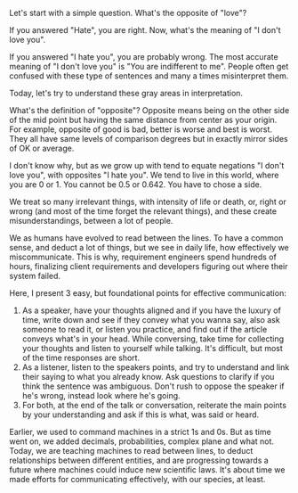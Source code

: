 Let's start with a simple question. What's the opposite of "love"?

If you answered "Hate", you are right. Now, what's the meaning of "I don't love you".

If you answered "I hate you", you are probably wrong. The most accurate meaning of "I don't love you" is "You are indifferent to me". People often get confused with these type of sentences and many a times misinterpret them.

Today, let's try to understand these gray areas in interpretation. 

What's the definition of "opposite"? Opposite means being on the other side of the mid point but having the same distance from center as your origin. For example, opposite of good is bad, better is worse and best is worst. They all have same levels of comparison degrees but in exactly mirror sides of OK or average.

I don't know why, but as we grow up with tend to equate negations "I don't love you", with opposites "I hate you". We tend to live in this world, where you are 0 or 1. You cannot be 0.5 or 0.642. You have to chose a side. 

We treat so many irrelevant things, with intensity of life or death, or, right or wrong (and most of the time forget the relevant things), and these create misunderstandings, between a lot of people.

We as humans have evolved to read between the lines. To have a common sense, and deduct a lot of things, but we see in daily life, how effectively we miscommunicate. This is why, requirement engineers spend hundreds of hours, finalizing client requirements and developers figuring out where their system failed.

Here, I present 3 easy, but foundational points for effective communication:

1. As a speaker, have your thoughts aligned and if you have the luxury of time, write down and see if they convey what you wanna say, also ask someone to read it, or listen you practice, and find out if the article conveys what's in your head. While conversing, take time for collecting your thoughts and listen to yourself while talking. It's difficult, but most of the time responses are short.
2. As a listener, listen to the speakers points, and try to understand and link their saying to what you already know. Ask questions to clarify if you think the sentence was ambiguous. Don't rush to oppose the speaker if he's wrong, instead look where he's going.
3. For both, at the end of the talk or conversation, reiterate the main points by your understanding and ask if this is what, was said or heard. 

Earlier, we used to command machines in a strict 1s and 0s. But as time went on, we added decimals, probabilities, complex plane and what not. Today, we are teaching machines to read between lines, to deduct relationships between different entities, and are progressing towards a future where machines could induce new scientific laws. It's about time we made efforts for communicating effectively, with our species, at least.
